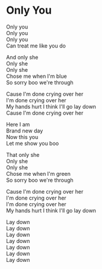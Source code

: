 # Only You  

Only you  
Only you  
Only you  
Can treat me like you do  

And only she  
Only she  
Only she  
Chose me when I'm blue  
So sorry boo we're through  

Cause I'm done crying over her  
I'm done crying over her  
My hands hurt I think I'll go lay down  
Cause I'm done crying over her  

Here I am  
Brand new day  
Now this you  
Let me show you boo  

That only she  
Only she  
Only she  
Chose me when I'm green  
So sorry boo we're through  

Cause I'm done crying over her  
I'm done crying over her  
I'm done crying over her  
My hands hurt I think I'll go lay down  

Lay down  
Lay down  
Lay down  
Lay down  
Lay down  
Lay down  
Lay down  
